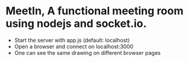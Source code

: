 # MeetIn, A functional meeting room using nodejs and socket.io.

* Start the server with app.js (default: localhost)
* Open a browser and connect on localhost:3000
* One can see the same drawing on different browser pages
